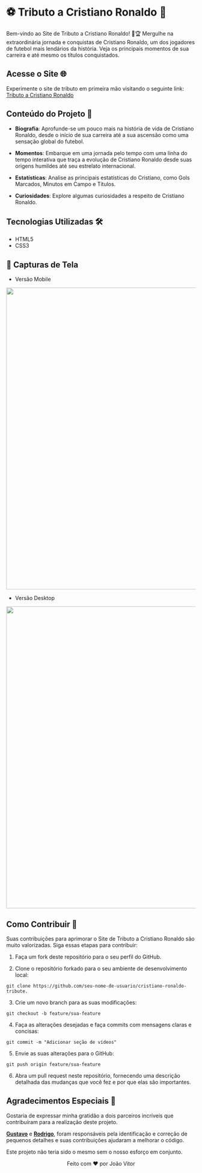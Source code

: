 # ⚽ Tributo a Cristiano Ronaldo 🌟


Bem-vindo ao Site de Tributo a Cristiano Ronaldo! 🎉🏆 Mergulhe na extraordinária jornada e conquistas de Cristiano Ronaldo, um dos jogadores de futebol mais lendários da história. Veja os principais momentos de sua carreira e até mesmo os títulos conquistados.

## Acesse o Site 🌐
Experimente o site de tributo em primeira mão visitando o seguinte link: [Tributo a Cristiano Ronaldo](https://jv-farias.github.io/tributo-cristiano-ronaldo/)

## Conteúdo do Projeto 🚀

- **Biografia**: Aprofunde-se um pouco mais na história de vida de Cristiano Ronaldo, desde o início de sua carreira até a sua ascensão como uma sensação global do futebol.

- **Momentos**: Embarque em uma jornada pelo tempo com uma linha do tempo interativa que traça a evolução de Cristiano Ronaldo desde suas origens humildes até seu estrelato internacional.

- **Estatísticas**: Analise as principais estatísticas do Cristiano, como Gols Marcados, Minutos em Campo e Títulos.

- **Curiosidades**: Explore algumas curiosidades a respeito de Cristiano Ronaldo.

## Tecnologias Utilizadas 🛠️
- HTML5
- CSS3

## 📸 Capturas de Tela
- Versão Mobile
<img src="https://github.com/jv-farias/tributo-cristiano-ronaldo/assets/84153149/3e6b13b8-5cd8-4ed6-a4c6-148a57fde6f9" width="800px">

- Versão Desktop
<img src="https://github.com/jv-farias/tributo-cristiano-ronaldo/assets/84153149/7e2c360e-333a-41e8-a2e4-626ad968846d" width="800px">

## Como Contribuir 🤝
Suas contribuições para aprimorar o Site de Tributo a Cristiano Ronaldo são muito valorizadas. Siga essas etapas para contribuir:

1. Faça um fork deste repositório para o seu perfil do GitHub.

2. Clone o repositório forkado para o seu ambiente de desenvolvimento local:
```
git clone https://github.com/seu-nome-de-usuario/cristiano-ronaldo-tribute.
```

3. Crie um novo branch para as suas modificações:
```
git checkout -b feature/sua-feature
```

4. Faça as alterações desejadas e faça commits com mensagens claras e concisas:
```
git commit -m "Adicionar seção de vídeos"
```

5. Envie as suas alterações para o GitHub:
```
git push origin feature/sua-feature
```

6. Abra um pull request neste repositório, fornecendo uma descrição detalhada das mudanças que você fez e por que elas são importantes.


## Agradecimentos Especiais 🙌

Gostaria de expressar minha gratidão a dois parceiros incríveis que contribuíram para a realização deste projeto.

**[Gustavo](https://github.com/Gustavo-S-Nascimento)** e **[Rodrigo](https://github.com/RodrigoNet0)**, foram responsáveis pela identificação e correção de pequenos detalhes e suas contribuições ajudaram a melhorar o código.

Este projeto não teria sido o mesmo sem o nosso esforço em conjunto.


<p align="center">Feito com ❤️ por João Vitor</p>
